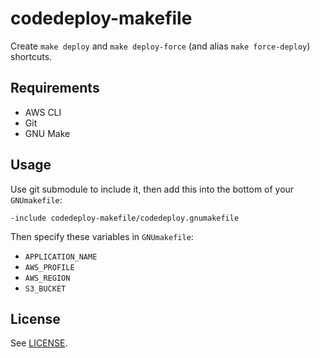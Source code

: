 # codedeploy-makefile

Create `make deploy` and `make deploy-force` (and alias `make force-deploy`) shortcuts.

## Requirements

* AWS CLI
* Git
* GNU Make

## Usage

Use git submodule to include it, then add this into the bottom of your `GNUmakefile`:

    -include codedeploy-makefile/codedeploy.gnumakefile

Then specify these variables in `GNUmakefile`:

* `APPLICATION_NAME`
* `AWS_PROFILE`
* `AWS_REGION`
* `S3_BUCKET`

## License

See [LICENSE](LICENSE).
